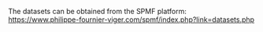 The datasets can be obtained from the SPMF platform:
https://www.philippe-fournier-viger.com/spmf/index.php?link=datasets.php
